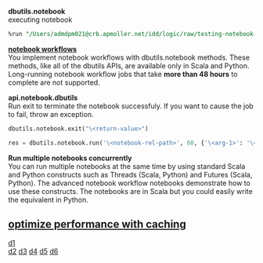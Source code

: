 **dbutils.notebook**  
executing notebook 
```sql
%run "/Users/admdpm021@crb.apmoller.net/idd/logic/raw/testing-notebook-run"
```
[**notebook workflows**](https://docs.databricks.com/notebooks/notebook-workflows.html)  
You implement notebook workflows with dbutils.notebook methods. These methods, like all of the dbutils APIs, are available only in Scala and Python. Long-running notebook workflow jobs that take **more than 48 hours** to complete are not supported.

**api.notebook.dbutils**  
Run exit to terminate the notebook successfuly. If you want to cause the job to fail, throw an exception.
```python
dbutils.notebook.exit("\<return-value>")  
```
```python
res = dbutils.notebook.run('\<notebook-rel-path>', 60, {'\<arg-1>': '\<arg-value-1>'})  
```
**Run multiple notebooks concurrently**  
You can run multiple notebooks at the same time by using standard Scala and Python constructs such as Threads (Scala, Python) and Futures (Scala, Python). The advanced notebook workflow notebooks demonstrate how to use these constructs. The notebooks are in Scala but you could easily write the equivalent in Python.

[optimize performance with caching](https://docs.databricks.com/delta/optimizations/delta-cache.html)
------
[d1](https://www.youtube.com/watch?v=17ozSeGw-fY&list=RDEMsud_-7pX82wtQUsO_FrP9A&index=2)  
[d2](https://www.youtube.com/watch?v=6ACl8s_tBzE&list=RDEMsud_-7pX82wtQUsO_FrP9A&index=11)
[d3](https://www.youtube.com/watch?v=8FOBxcluXdk&list=RDEMsud_-7pX82wtQUsO_FrP9A&index=13)
[d4](https://www.youtube.com/watch?v=X930_IyhGfo)
[d5](https://www.youtube.com/watch?v=8FOBxcluXdk&list=RDEMsud_-7pX82wtQUsO_FrP9A&index=11)
[d6](https://www.youtube.com/watch?v=0-7IHOXkiV8)